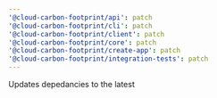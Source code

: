 ```yaml
---
'@cloud-carbon-footprint/api': patch
'@cloud-carbon-footprint/cli': patch
'@cloud-carbon-footprint/client': patch
'@cloud-carbon-footprint/core': patch
'@cloud-carbon-footprint/create-app': patch
'@cloud-carbon-footprint/integration-tests': patch
---
```


Updates depedancies to the latest
